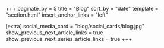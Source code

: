 +++
paginate_by = 5
title = "Blog"
sort_by = "date"
template = "section.html"
insert_anchor_links = "left"

[extra]
social_media_card = "blog/social_cards/blog.jpg"
show_previous_next_article_links = true
show_previous_next_series_article_links = true
+++
